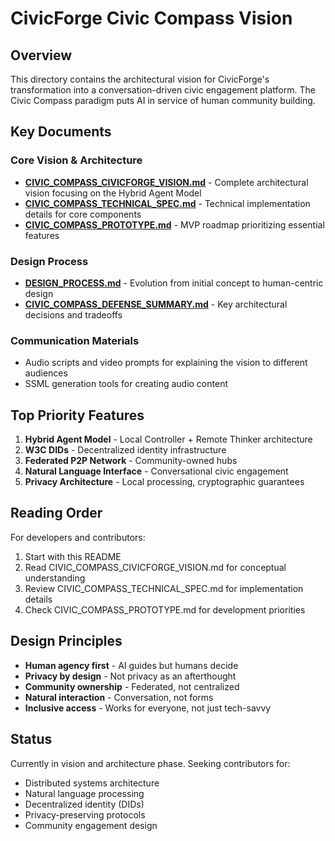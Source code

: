 # CivicForge Civic Compass Vision

## Overview

This directory contains the architectural vision for CivicForge's transformation into a conversation-driven civic engagement platform. The Civic Compass paradigm puts AI in service of human community building.

## Key Documents

### Core Vision & Architecture
- **[CIVIC_COMPASS_CIVICFORGE_VISION.md](./CIVIC_COMPASS_CIVICFORGE_VISION.md)** - Complete architectural vision focusing on the Hybrid Agent Model
- **[CIVIC_COMPASS_TECHNICAL_SPEC.md](./CIVIC_COMPASS_TECHNICAL_SPEC.md)** - Technical implementation details for core components
- **[CIVIC_COMPASS_PROTOTYPE.md](./CIVIC_COMPASS_PROTOTYPE.md)** - MVP roadmap prioritizing essential features

### Design Process
- **[DESIGN_PROCESS.md](./DESIGN_PROCESS.md)** - Evolution from initial concept to human-centric design
- **[CIVIC_COMPASS_DEFENSE_SUMMARY.md](./CIVIC_COMPASS_DEFENSE_SUMMARY.md)** - Key architectural decisions and tradeoffs

### Communication Materials
- Audio scripts and video prompts for explaining the vision to different audiences
- SSML generation tools for creating audio content

## Top Priority Features

1. **Hybrid Agent Model** - Local Controller + Remote Thinker architecture
2. **W3C DIDs** - Decentralized identity infrastructure  
3. **Federated P2P Network** - Community-owned hubs
4. **Natural Language Interface** - Conversational civic engagement
5. **Privacy Architecture** - Local processing, cryptographic guarantees

## Reading Order

For developers and contributors:
1. Start with this README
2. Read CIVIC_COMPASS_CIVICFORGE_VISION.md for conceptual understanding
3. Review CIVIC_COMPASS_TECHNICAL_SPEC.md for implementation details
4. Check CIVIC_COMPASS_PROTOTYPE.md for development priorities

## Design Principles

- **Human agency first** - AI guides but humans decide
- **Privacy by design** - Not privacy as an afterthought
- **Community ownership** - Federated, not centralized
- **Natural interaction** - Conversation, not forms
- **Inclusive access** - Works for everyone, not just tech-savvy

## Status

Currently in vision and architecture phase. Seeking contributors for:
- Distributed systems architecture
- Natural language processing
- Decentralized identity (DIDs)
- Privacy-preserving protocols
- Community engagement design
